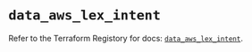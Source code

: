 # `data_aws_lex_intent`

Refer to the Terraform Registory for docs: [`data_aws_lex_intent`](https://www.terraform.io/docs/providers/aws/d/lex_intent).
